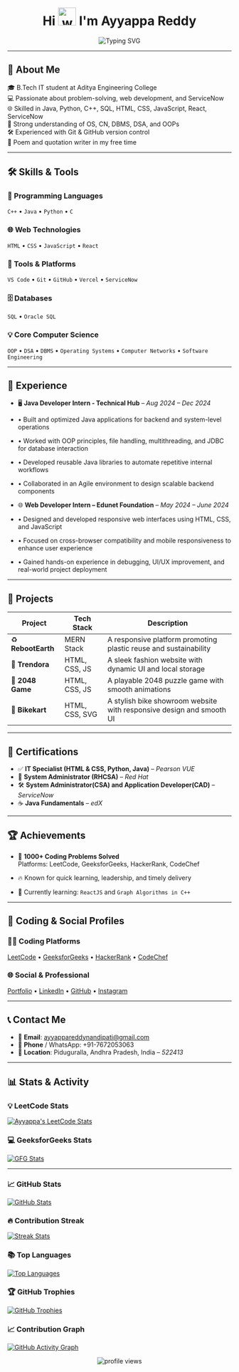 <h1 align="center">
  Hi <img src="https://em-content.zobj.net/source/microsoft-teams/363/waving-hand_1f44b.png" alt="wave" width="40" /> I'm Ayyappa Reddy
</h1>

<div align="center">
  <img src="https://readme-typing-svg.herokuapp.com?font=Fira+Code&weight=600&pause=100&center=true&vCenter=true&width=435&lines=Problem+Solver;Frontend+Web+Developer;ServiceNow+Developer;Always+Learning+New+Tech!" alt="Typing SVG" />
</div>

---

## 📌 About Me

🎓 B.Tech IT student at Aditya Engineering College  
💻 Passionate about problem-solving, web development, and ServiceNow  
🌐 Skilled in Java, Python, C++, SQL, HTML, CSS, JavaScript, React, ServiceNow  
🧠 Strong understanding of OS, CN, DBMS, DSA, and OOPs  
🛠️ Experienced with Git & GitHub version control  
📝 Poem and quotation writer in my free time  

---

## 🛠️ Skills & Tools

### 🚀 Programming Languages
`C++` • `Java` • `Python` • `C`

### 🌐 Web Technologies
`HTML` • `CSS` • `JavaScript` • `React`

### 🧰 Tools & Platforms
`VS Code` • `Git` • `GitHub` • `Vercel` • `ServiceNow` 

### 🗄️ Databases
`SQL` • `Oracle SQL`

### 💡 Core Computer Science
`OOP` • `DSA` • `DBMS` • `Operating Systems` • `Computer Networks` • `Software Engineering`

---

## 💼 Experience

- 🖥️ **Java Developer Intern - Technical Hub** – *Aug 2024 – Dec 2024*  
- • Built and optimized Java applications for backend and system-level operations
- • Worked with OOP principles, file handling, multithreading, and JDBC for database interaction
- • Developed reusable Java libraries to automate repetitive internal workflows
- • Collaborated in an Agile environment to design scalable backend components

- 🌐 **Web Developer Intern – Edunet Foundation** – *May 2024 – June 2024*  
- • Designed and developed responsive web interfaces using HTML, CSS, and JavaScript
- • Focused on cross-browser compatibility and mobile responsiveness to enhance user experience
- • Gained hands-on experience in debugging, UI/UX improvement, and real-world project deployment

---

## 🌟 Projects

| Project        | Tech Stack                 | Description |
|----------------|----------------------------|-------------|
| ♻️ **RebootEarth** | MERN Stack                 |  A responsive platform promoting plastic reuse and sustainability|
| 👕 **Trendora**    | HTML, CSS, JS              | A sleek fashion website with dynamic UI and local storage |
| 🔢 **2048 Game**   | HTML, CSS, JS              | A playable 2048 puzzle game with smooth animations |
| 🛵 **Bikekart**     | HTML, CSS, SVG             | A stylish bike showroom website with responsive design and smooth UI |


---

## 📜 Certifications

- ✅ **IT Specialist (HTML & CSS, Python, Java)** – *Pearson VUE*
- 🎩 **System Administrator (RHCSA)** – *Red Hat*
- 🛠️ **System Administrator(CSA) and Application Developer(CAD)** – *ServiceNow*
- ☕ **Java Fundamentals** – *edX*


---

## 🏆 Achievements

- 🧠 **1000+ Coding Problems Solved**  
  Platforms: LeetCode, GeeksforGeeks, HackerRank, CodeChef

- 🔥 Known for quick learning, leadership, and timely delivery  
- 🌱 Currently learning: `ReactJS` and `Graph Algorithms in C++`

---

## 🔗 Coding & Social Profiles

### 👨‍💻 Coding Platforms  
<a href="https://leetcode.com/ayyappareddynandipati" target="_blank">LeetCode</a> • 
<a href="https://auth.geeksforgeeks.org/user/22a91a12b0" target="_blank">GeeksforGeeks</a> • 
<a href="https://www.hackerrank.com/profile/ayyappareddy_n" target="_blank">HackerRank</a> • 
<a href="https://www.codechef.com/users/ayyappa4512" target="_blank">CodeChef</a>

### 🌐 Social & Professional  
<a href="https://ayyappareddy.vercel.app/" target="_blank">Portfolio</a> • 
<a href="https://www.linkedin.com/in/ayyappareddynandipati" target="_blank">LinkedIn</a> • 
<a href="https://github.com/ayyappareddynandipati" target="_blank">GitHub</a> • 
<a href="https://instagram.com/ayyappareddynandipati" target="_blank">Instagram</a>

---

## 📞 Contact Me

- 📧 **Email**: ayyappareddynandipati@gmail.com  
- 📱 **Phone** / WhatsApp: +91-7672053063  
- 📍 **Location**: Piduguralla, Andhra Pradesh, India – *522413*

---


## 📊 Stats & Activity

### 💡 LeetCode Stats  
[![Ayyappa's LeetCode Stats](https://leetcard.jacoblin.cool/ayyappareddynandipati?ext=contest)](https://leetcode.com/ayyappareddynandipati)

### 💻 GeeksforGeeks Stats  
[![GFG Stats](https://gfgstatscard.vercel.app/22a91a12b0?theme=light)](https://auth.geeksforgeeks.org/user/22a91a12b0)

---


### 📈 GitHub Stats  
[![GitHub Stats](https://github-readme-stats.vercel.app/api?username=ayyappareddynandipati&show_icons=true&theme=default)](https://github.com/ayyappareddynandipati)

### 🔥 Contribution Streak  
[![Streak Stats](https://nirzak-streak-stats.vercel.app/?user=ayyappareddynandipati&theme=light&hide_border=false)](https://github.com/ayyappareddynandipati)

### 📚 Top Languages  
[![Top Languages](https://github-readme-stats.vercel.app/api/top-langs?username=ayyappareddynandipati&layout=compact)](https://github.com/ayyappareddynandipati)


### 🏆 GitHub Trophies  
[![GitHub Trophies](https://github-profile-trophy.vercel.app/?username=ayyappareddynandipati)](https://github.com/ayyappareddynandipati)


### 📈 Contribution Graph

[![GitHub Activity Graph](https://github-readme-activity-graph.vercel.app/graph?username=ayyappareddynandipati&theme=github)](https://github.com/ayyappareddynandipati)

<p align="center"> <img src="https://komarev.com/ghpvc/?username=ayyappareddynandipati&label=Profile%20views&color=0e75b6&style=flat" alt="profile views" /> </p>
